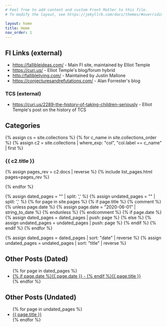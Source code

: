 ```yaml
---
# Feel free to add content and custom Front Matter to this file.
# To modify the layout, see https://jekyllrb.com/docs/themes/#overriding-theme-defaults

layout: home
title: Home
nav_order: 1
---
```


## FI Links (external)

* <https://fallibleideas.com/> - Main FI site, maintained by Elliot Temple
* <https://curi.us/> - Elliot Temple's blog/forum hybrid
* <http://fallibleliving.com/> - Maintained by Justin Mallone
* <https://conjecturesandrefutations.com/> - Alan Forrester's blog

### TCS (external)

* <https://curi.us/2289-the-history-of-taking-children-seriously> - Elliot Temple's post on the history of TCS

## Categories

{% assign cs = site.collections %}
{% for c_name in site.collections_order %}
  {% assign c2 = site.collections | where_exp: "col", "col.label == c_name"  | first %}
<h3> {{ c2.title }} </h3>

{% assign pages_rev = c2.docs | reverse %}
{% include list_pages.html pages=pages_rev %}

{% endfor %}

{% assign dated_pages = "" | split: ',' %}
{% assign undated_pages = "" | split: ',' %}
{% for page in site.pages %}
  {% if page.title %}
    {% comment %}
    {% unless page.date %}
        {% assign page.date = "2020-06-01" | string_to_date %}
    {% endunless %}
    {% endcomment %}
    {% if page.date %}
      {% assign dated_pages = dated_pages | push: page %}
    {% else %}
      {% assign undated_pages = undated_pages | push: page %}
    {% endif %}
  {% endif %}
{% endfor %}

{% assign dated_pages = dated_pages | sort: "date" | reverse %}
{% assign undated_pages = undated_pages | sort: "title" | reverse %}

## Other Posts (Dated)

<ul>
{% for page in dated_pages %}
  <li><a href="{{ page.url | relative_url }}">{% if page.date %}{{ page.date }} - {% endif %}{{ page.title }}</a></li>
{% endfor %}
</ul>

## Other Posts (Undated)

<ul>
{% for page in undated_pages %}
  <li><a href="{{ page.url | relative_url }}">{{ page.title }}</a></li>
{% endfor %}
</ul>
